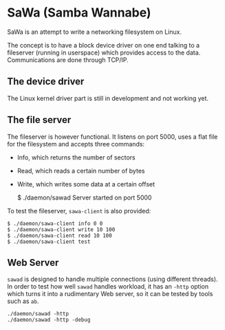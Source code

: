 # SaWa (Samba Wannabe)

SaWa is an attempt to write a networking filesystem on Linux.

The concept is to have a block device driver on one end talking to a fileserver (running in userspace) which provides access to the data. Communications are done through TCP/IP.

## The device driver

The Linux kernel driver part is still in development and not working yet.

## The file server

The fileserver is however functional. It listens on port 5000, uses a flat file for the filesystem and accepts three commands:

- Info, which returns the number of sectors
- Read, which reads a certain number of bytes
- Write, which writes some data at a certain offset

    $ ./daemon/sawad
    Server started on port 5000
    
To test the fileserver, `sawa-client` is also provided:

    $ ./daemon/sawa-client info 0 0
    $ ./daemon/sawa-client write 10 100
    $ ./daemon/sawa-client read 10 100
    $ ./daemon/sawa-client test

## Web Server

`sawad` is designed to handle multiple connections (using different threads). In order to test how well `sawad` handles workload, it has an `-http` option which turns it into a rudimentary Web server, so it can be tested by tools such as `ab`.

    ./daemon/sawad -http
    ./daemon/sawad -http -debug
